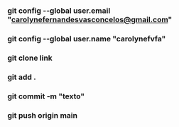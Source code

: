### git config --global user.email "carolynefernandesvasconcelos@gmail.com"
### git config --global user.name "carolynefvfa"
### git clone link

### git add . 
### git commit -m "texto"
### git push origin main